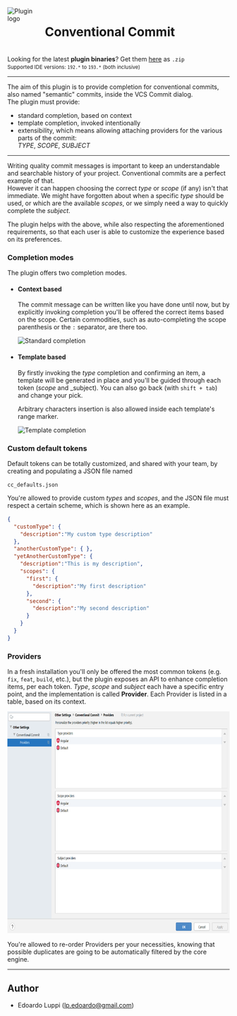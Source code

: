 <img align="left" width="85" height="85" src="https://raw.githubusercontent.com/lppedd/idea-conventional-commit/master/images/cc-logo.png" alt="Plugin logo">

# Conventional Commit

<br>Looking for the latest **plugin binaries**? Get them [here][1] as `.zip`  
<small>Supported IDE versions: `192.*` to `193.*` (both inclusive)</small> 

-----

The aim of this plugin is to provide completion for conventional commits, also named "semantic" commits,
inside the VCS Commit dialog.  
The plugin must provide:

 - standard completion, based on context
 - template completion, invoked intentionally
 - extensibility, which means allowing attaching providers for the various parts of the commit:  
   _TYPE_, _SCOPE_, _SUBJECT_

-----

Writing quality commit messages is important to keep an understandable and searchable history
of your project. Conventional commits are a perfect example of that.  
However it can happen choosing the correct _type_ or _scope_ (if any) isn't that immediate.
We might have forgotten about when a specific _type_ should be used, or which are the
available _scopes_, or we simply need a way to quickly complete the _subject_.

The plugin helps with the above, while also respecting the aforementioned requirements, so that
each user is able to customize the experience based on its preferences. 

### Completion modes

The plugin offers two completion modes.
  
  - #### Context based
    The commit message can be written like you have done until now, but by explicitly invoking
    completion you'll be offered the correct items based on the scope.
    Certain commodities, such as auto-completing the scope parenthesis or the `:` separator,
    are there too.
    
    <img width="845" height="229" src="https://raw.githubusercontent.com/lppedd/idea-conventional-commit/master/images/cc_standard.gif" alt="Standard completion">
    
  - #### Template based
    By firstly invoking the _type_ completion and confirming an item, a template will be
    generated in place and you'll be guided through each token (_scope_ and _subject).
    You can also go back (with `shift + tab`) and change your pick.
    
    Arbitrary characters insertion is also allowed inside each template's range marker.

    <img width="845" height="229" src="https://raw.githubusercontent.com/lppedd/idea-conventional-commit/master/images/cc_template.gif" alt="Template completion">

### Custom default tokens

Default tokens can be totally customized, and shared with your team, by creating and populating
a JSON file named 
```
cc_defaults.json
```
You're allowed to provide custom _types_ and _scopes_, and the JSON file must respect a certain scheme, 
which is shown here as an example.

```json
{
  "customType": {
    "description":"My custom type description"
  },
  "anotherCustomType": { },
  "yetAnotherCustomType": {
    "description":"This is my description",
    "scopes": {
      "first": {
        "description":"My first description"
      },
      "second": {
        "description":"My second description"
      }
    }
  }
}
```

### Providers

In a fresh installation you'll only be offered the most common tokens (e.g. `fix`, `feat`, `build`, etc.),
but the plugin exposes an API to enhance completion items, per each token.
_Type_, _scope_ and _subject_ each have a specific entry point, and the implementation is called
**Provider**. Each Provider is listed in a table, based on its context.

<img width="845" height="503" src="https://raw.githubusercontent.com/lppedd/idea-conventional-commit/master/images/cc_providers.png" alt="Providers">

You're allowed to re-order Providers per your necessities, knowing that possible duplicates
are going to be automatically filtered by the core engine.

-----

## Author

 - Edoardo Luppi (<lp.edoardo@gmail.com>)

[1]: https://github.com/lppedd/idea-conventional-commit/releases
